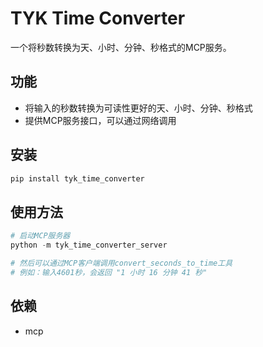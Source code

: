 # TYK Time Converter

一个将秒数转换为天、小时、分钟、秒格式的MCP服务。

## 功能

- 将输入的秒数转换为可读性更好的天、小时、分钟、秒格式
- 提供MCP服务接口，可以通过网络调用

## 安装

```bash
pip install tyk_time_converter
```

## 使用方法

```python
# 启动MCP服务器
python -m tyk_time_converter_server

# 然后可以通过MCP客户端调用convert_seconds_to_time工具
# 例如：输入4601秒，会返回 "1 小时 16 分钟 41 秒"
```

## 依赖

- mcp